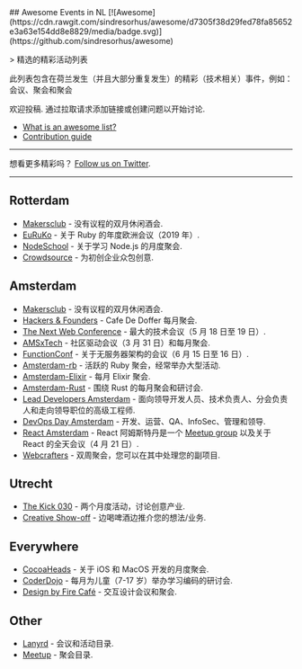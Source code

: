 <div class="github-widget" data-repo="awkward/awesome-netherlands-events"></div>
## Awesome Events in NL [![Awesome](https://cdn.rawgit.com/sindresorhus/awesome/d7305f38d29fed78fa85652e3a63e154dd8e8829/media/badge.svg)](https://github.com/sindresorhus/awesome)

&gt; 精选的精彩活动列表

此列表包含在荷兰发生（并且大部分重复发生）的精彩（技术相关）事件，例如：会议、聚会和聚会 

欢迎投稿. 通过拉取请求添加链接或创建问题以开始讨论.
- [What is an awesome list?](https://github.com/sindresorhus/awesome)
- [Contribution guide](https://github.com/awkward/awesome-netherlands-events/blob/master/contributing.md)

---

想看更多精彩吗？ [Follow us on Twitter](https://twitter.com/madeawkward).


---

## Rotterdam
- [Makersclub](http://makersclubrdam.com/) - 没有议程的双月休闲酒会.
- [EuRuKo](https://euruko2018.org/) - 关于 Ruby 的年度欧洲会议（2019 年）.
- [NodeSchool](http://www.meetup.com/nodeschool-rotterdam/) - 关于学习 Node.js 的月度聚会.
- [Crowdsource](http://rdamsenieuwe.nl/thema/crowd-force) - 为初创企业众包创意.

## Amsterdam
- [Makersclub](http://makersclubams.com/) - 没有议程的双月休闲酒会.
- [Hackers & Founders](https://www.meetup.com/Hackers-and-Founders-Amsterdam-NL/) - Cafe De Doffer 每月聚会.
- [The Next Web Conference](https://thenextweb.com/conference) - 最大的技术会议（5 月 18 日至 19 日）.
- [AMSxTech](http://amsxtech.com/) - 社区驱动会议（3 月 31 日）和每月聚会.
- [FunctionConf](https://functionconf.io/) - 关于无服务器架构的会议（6 月 15 日至 16 日）.
- [Amsterdam-rb](https://www.meetup.com/amsterdam-rb/) - 活跃的 Ruby 聚会，经常举办大型活动.
- [Amsterdam-Elixir](https://www.meetup.com/Amsterdam-Elixir) - 每月 Elixir 聚会.
- [Amsterdam-Rust](https://www.meetup.com/Rust-Amsterdam) - 围绕 Rust 的每月聚会和研讨会.
- [Lead Developers Amsterdam](https://www.meetup.com/Lead-Developers-Amsterdam) - 面向领导开发人员、技术负责人、分会负责人和走向领导职位的高级工程师. 
- [DevOps Day Amsterdam](https://www.devopsdays.org/events/2019-amsterdam/welcome/) - 开发、运营、QA、InfoSec、管理和领导.
- [React Amsterdam](https://react.amsterdam) - React 阿姆斯特丹是一个 [Meetup group](https://www.meetup.com/React-Amsterdam/) 以及关于 React 的全天会议（4 月 21 日）.
- [Webcrafters](https://webcrafters.xyz) - 双周聚会，您可以在其中处理您的副项目.

## Utrecht
- [The Kick 030](http://www.thekick030.nl) - 两个月度活动，讨论创意产业.
- [Creative Show-off](http://creativeshowoff.nl) - 边喝啤酒边推介您的想法/业务.

## Everywhere
- [CocoaHeads](https://www.meetup.com/CocoaHeadsNL/) - 关于 iOS 和 MacOS 开发的月度聚会.
- [CoderDojo](https://coderdojo.nl) - 每月为儿童（7-17 岁）举办学习编码的研讨会.
- [Design by Fire Café](https://www.designbyfire.nl) - 交互设计会议和聚会.

## Other
- [Lanyrd](http://lanyrd.com/places/netherlands/) - 会议和活动目录.
- [Meetup](https://www.meetup.com/find/?allMeetups=false&keywords=tech&radius=100&userFreeform=netherlands&gcResults=Netherlands%3ANL%3Anull%3Anull%3Anull%3Anull%3Anull%3A52.132633%3A5.2912659999999505&change=yes&sort=member_count) - 聚会目录.
